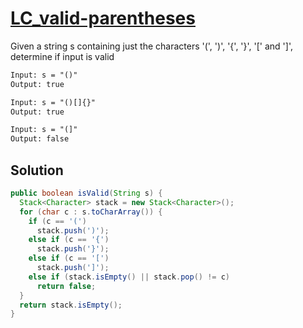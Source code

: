 # [LC_valid-parentheses](https://leetcode.com/problems/valid-parentheses)

Given a string s containing just the characters '(', ')', '{', '}', '[' and ']', determine if input is valid


```txt
Input: s = "()"
Output: true

Input: s = "()[]{}"
Output: true

Input: s = "(]"
Output: false
```

## Solution

```java
public boolean isValid(String s) {
  Stack<Character> stack = new Stack<Character>();
  for (char c : s.toCharArray()) {
    if (c == '(')
      stack.push(')');
    else if (c == '{')
      stack.push('}');
    else if (c == '[')
      stack.push(']');
    else if (stack.isEmpty() || stack.pop() != c)
      return false;
  }
  return stack.isEmpty();
}
```
